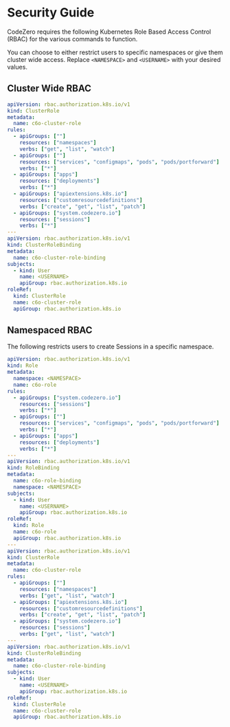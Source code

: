 # Security Guide

CodeZero requires the following Kubernetes Role Based Access Control (RBAC) for the various commands to function.

You can choose to either restrict users to specific namespaces or give them cluster wide access. Replace `<NAMESPACE>` and `<USERNAME>` with your desired values.

## Cluster Wide RBAC

```yaml
apiVersion: rbac.authorization.k8s.io/v1
kind: ClusterRole
metadata:
  name: c6o-cluster-role
rules:
  - apiGroups: [""]
    resources: ["namespaces"]
    verbs: ["get", "list", "watch"]
  - apiGroups: [""]
    resources: ["services", "configmaps", "pods", "pods/portforward"]
    verbs: ["*"]
  - apiGroups: ["apps"]
    resources: ["deployments"]
    verbs: ["*"]
  - apiGroups: ["apiextensions.k8s.io"]
    resources: ["customresourcedefinitions"]
    verbs: ["create", "get", "list", "patch"]
  - apiGroups: ["system.codezero.io"]
    resources: ["sessions"]
    verbs: ["*"]
---
apiVersion: rbac.authorization.k8s.io/v1
kind: ClusterRoleBinding
metadata:
  name: c6o-cluster-role-binding
subjects:
  - kind: User
    name: <USERNAME>
    apiGroup: rbac.authorization.k8s.io
roleRef:
  kind: ClusterRole
  name: c6o-cluster-role
  apiGroup: rbac.authorization.k8s.io
```

## Namespaced RBAC

The following restricts users to create Sessions in a specific namespace.

```yaml
apiVersion: rbac.authorization.k8s.io/v1
kind: Role
metadata:
  namespace: <NAMESPACE>
  name: c6o-role
rules:
  - apiGroups: ["system.codezero.io"]
    resources: ["sessions"]
    verbs: ["*"]
  - apiGroups: [""]
    resources: ["services", "configmaps", "pods", "pods/portforward"]
    verbs: ["*"]
  - apiGroups: ["apps"]
    resources: ["deployments"]
    verbs: ["*"]
---
apiVersion: rbac.authorization.k8s.io/v1
kind: RoleBinding
metadata:
  name: c6o-role-binding
  namespace: <NAMESPACE>
subjects:
  - kind: User
    name: <USERNAME>
    apiGroup: rbac.authorization.k8s.io
roleRef:
  kind: Role
  name: c6o-role
  apiGroup: rbac.authorization.k8s.io
---
apiVersion: rbac.authorization.k8s.io/v1
kind: ClusterRole
metadata:
  name: c6o-cluster-role
rules:
  - apiGroups: [""]
    resources: ["namespaces"]
    verbs: ["get", "list", "watch"]
  - apiGroups: ["apiextensions.k8s.io"]
    resources: ["customresourcedefinitions"]
    verbs: ["create", "get", "list", "patch"]
  - apiGroups: ["system.codezero.io"]
    resources: ["sessions"]
    verbs: ["get", "list", "watch"]
---
apiVersion: rbac.authorization.k8s.io/v1
kind: ClusterRoleBinding
metadata:
  name: c6o-cluster-role-binding
subjects:
  - kind: User
    name: <USERNAME>
    apiGroup: rbac.authorization.k8s.io
roleRef:
  kind: ClusterRole
  name: c6o-cluster-role
  apiGroup: rbac.authorization.k8s.io
```
